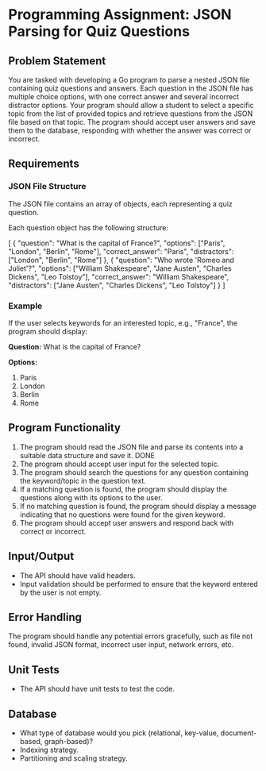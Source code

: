 # Programming Assignment: JSON Parsing for Quiz Questions

## Problem Statement

You are tasked with developing a Go program to parse a nested JSON file containing quiz questions and answers. Each question in the JSON file has multiple choice options, with one correct answer and several incorrect distractor options. Your program should allow a student to select a specific topic from the list of provided topics and retrieve questions from the JSON file based on that topic. The program should accept user answers and save them to the database, responding with whether the answer was correct or incorrect.

## Requirements

### JSON File Structure

The JSON file contains an array of objects, each representing a quiz question.

Each question object has the following structure:

[
{
"question": "What is the capital of France?",
"options": ["Paris", "London", "Berlin", "Rome"],
"correct_answer": "Paris",
"distractors": ["London", "Berlin", "Rome"]
},
{
"question": "Who wrote 'Romeo and Juliet'?",
"options": ["William Shakespeare", "Jane Austen", "Charles Dickens", "Leo Tolstoy"],
"correct_answer": "William Shakespeare",
"distractors": ["Jane Austen", "Charles Dickens", "Leo Tolstoy"]
}
]

### Example

If the user selects keywords for an interested topic, e.g., "France", the program should display:

**Question:** What is the capital of France?

**Options:**

1. Paris
2. London
3. Berlin
4. Rome

## Program Functionality

1. The program should read the JSON file and parse its contents into a suitable data structure and save it. DONE
2. The program should accept user input for the selected topic.
3. The program should search the questions for any question containing the keyword/topic in the question text.
4. If a matching question is found, the program should display the questions along with its options to the user.
5. If no matching question is found, the program should display a message indicating that no questions were found for the given keyword.
6. The program should accept user answers and respond back with correct or incorrect.

## Input/Output

- The API should have valid headers.
- Input validation should be performed to ensure that the keyword entered by the user is not empty.

## Error Handling

The program should handle any potential errors gracefully, such as file not found, invalid JSON format, incorrect user input, network errors, etc.

## Unit Tests

- The API should have unit tests to test the code.

## Database

- What type of database would you pick (relational, key-value, document-based, graph-based)?
- Indexing strategy.
- Partitioning and scaling strategy.
